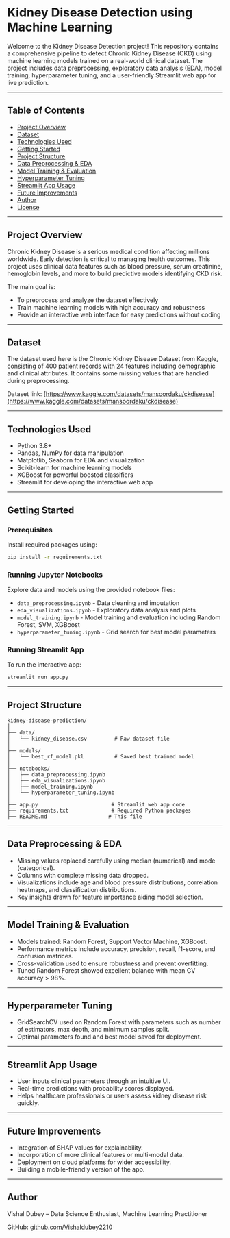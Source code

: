 # Kidney Disease Detection using Machine Learning

Welcome to the Kidney Disease Detection project! This repository contains a comprehensive pipeline to detect Chronic Kidney Disease (CKD) using machine learning models trained on a real-world clinical dataset. The project includes data preprocessing, exploratory data analysis (EDA), model training, hyperparameter tuning, and a user-friendly Streamlit web app for live prediction.

***

## Table of Contents

- [Project Overview](#project-overview)
- [Dataset](#dataset)
- [Technologies Used](#technologies-used)
- [Getting Started](#getting-started)
- [Project Structure](#project-structure)
- [Data Preprocessing & EDA](#data-preprocessing--eda)
- [Model Training & Evaluation](#model-training--evaluation)
- [Hyperparameter Tuning](#hyperparameter-tuning)
- [Streamlit App Usage](#streamlit-app-usage)
- [Future Improvements](#future-improvements)
- [Author](#author)
- [License](#license)

***

## Project Overview

Chronic Kidney Disease is a serious medical condition affecting millions worldwide. Early detection is critical to managing health outcomes. This project uses clinical data features such as blood pressure, serum creatinine, hemoglobin levels, and more to build predictive models identifying CKD risk.

The main goal is:

- To preprocess and analyze the dataset effectively
- Train machine learning models with high accuracy and robustness
- Provide an interactive web interface for easy predictions without coding

***

## Dataset

The dataset used here is the Chronic Kidney Disease Dataset from Kaggle, consisting of 400 patient records with 24 features including demographic and clinical attributes. It contains some missing values that are handled during preprocessing.

Dataset link: [https://www.kaggle.com/datasets/mansoordaku/ckdisease](https://www.kaggle.com/datasets/mansoordaku/ckdisease)

***

## Technologies Used

- Python 3.8+
- Pandas, NumPy for data manipulation
- Matplotlib, Seaborn for EDA and visualization
- Scikit-learn for machine learning models
- XGBoost for powerful boosted classifiers
- Streamlit for developing the interactive web app

***

## Getting Started

### Prerequisites

Install required packages using:

```bash
pip install -r requirements.txt
```

### Running Jupyter Notebooks

Explore data and models using the provided notebook files:

- `data_preprocessing.ipynb` - Data cleaning and imputation
- `eda_visualizations.ipynb` - Exploratory data analysis and plots
- `model_training.ipynb` - Model training and evaluation including Random Forest, SVM, XGBoost
- `hyperparameter_tuning.ipynb` - Grid search for best model parameters

### Running Streamlit App

To run the interactive app:

```bash
streamlit run app.py
```

***

## Project Structure

```
kidney-disease-prediction/
│
├── data/
│   └── kidney_disease.csv         # Raw dataset file
│
├── models/
│   └── best_rf_model.pkl          # Saved best trained model
│
├── notebooks/
│   ├── data_preprocessing.ipynb
│   ├── eda_visualizations.ipynb
│   ├── model_training.ipynb
│   └── hyperparameter_tuning.ipynb
│
├── app.py                        # Streamlit web app code
├── requirements.txt              # Required Python packages
├── README.md                    # This file
```

***

## Data Preprocessing & EDA

- Missing values replaced carefully using median (numerical) and mode (categorical).
- Columns with complete missing data dropped.
- Visualizations include age and blood pressure distributions, correlation heatmaps, and classification distributions.
- Key insights drawn for feature importance aiding model selection.

***

## Model Training & Evaluation

- Models trained: Random Forest, Support Vector Machine, XGBoost.
- Performance metrics include accuracy, precision, recall, f1-score, and confusion matrices.
- Cross-validation used to ensure robustness and prevent overfitting.
- Tuned Random Forest showed excellent balance with mean CV accuracy > 98%.

***

## Hyperparameter Tuning

- GridSearchCV used on Random Forest with parameters such as number of estimators, max depth, and minimum samples split.
- Optimal parameters found and best model saved for deployment.

***

## Streamlit App Usage

- User inputs clinical parameters through an intuitive UI.
- Real-time predictions with probability scores displayed.
- Helps healthcare professionals or users assess kidney disease risk quickly.

***

## Future Improvements

- Integration of SHAP values for explainability.
- Incorporation of more clinical features or multi-modal data.
- Deployment on cloud platforms for wider accessibility.
- Building a mobile-friendly version of the app.

***

## Author

Vishal Dubey – Data Science Enthusiast, Machine Learning Practitioner

GitHub: [github.com/Vishaldubey2210](https://github.com/Vishaldubey2210)

